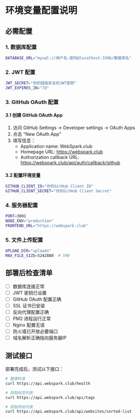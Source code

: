 # 环境变量配置说明

## 必需配置

### 1. 数据库配置
```bash
DATABASE_URL="mysql://用户名:密码@localhost:3306/数据库名"
```

### 2. JWT 配置
```bash
JWT_SECRET="你的超级安全的JWT密钥"
JWT_EXPIRES_IN="7d"
```

### 3. GitHub OAuth 配置

#### 3.1 创建 GitHub OAuth App
1. 访问 GitHub Settings → Developer settings → OAuth Apps
2. 点击 "New OAuth App"
3. 填写信息：
   - Application name: WebSpark.club
   - Homepage URL: https://webspark.club
   - Authorization callback URL: https://webspark.club/api/auth/callback/github

#### 3.2 配置环境变量
```bash
GITHUB_CLIENT_ID="你的GitHub Client ID"
GITHUB_CLIENT_SECRET="你的GitHub Client Secret"
```

### 4. 服务器配置
```bash
PORT=3001
NODE_ENV="production"
FRONTEND_URL="https://webspark.club"
```

### 5. 文件上传配置
```bash
UPLOAD_DIR="uploads"
MAX_FILE_SIZE=5242880  # 5MB
```

## 部署后检查清单

- [ ] 数据库连接正常
- [ ] JWT 密钥已设置
- [ ] GitHub OAuth 配置正确
- [ ] SSL 证书已安装
- [ ] 反向代理配置正确
- [ ] PM2 进程运行正常
- [ ] Nginx 配置无误
- [ ] 防火墙已开放必要端口
- [ ] 域名解析正确指向服务器IP

## 测试接口

部署完成后，测试以下接口：

```bash
# 健康检查
curl https://api.webspark.club/health

# 获取标签列表
curl https://api.webspark.club/api/tags

# 获取网站列表
curl https://api.webspark.club/api/websites/sorted-list
```